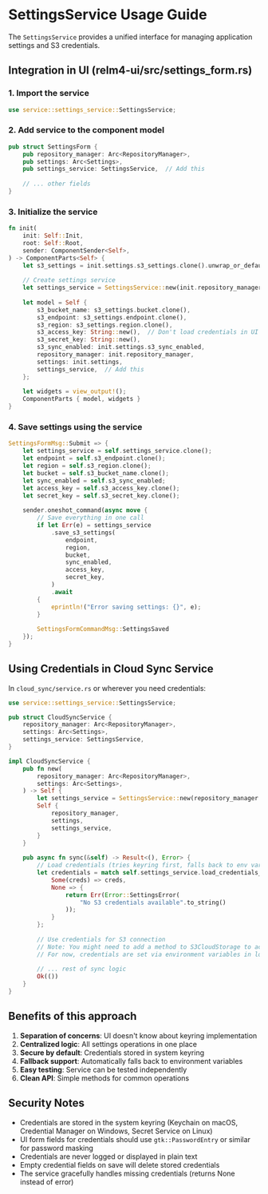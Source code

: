 # SettingsService Usage Guide

The `SettingsService` provides a unified interface for managing application settings and S3 credentials.

## Integration in UI (relm4-ui/src/settings_form.rs)

### 1. Import the service

```rust
use service::settings_service::SettingsService;
```

### 2. Add service to the component model

```rust
pub struct SettingsForm {
    pub repository_manager: Arc<RepositoryManager>,
    pub settings: Arc<Settings>,
    pub settings_service: SettingsService,  // Add this
    
    // ... other fields
}
```

### 3. Initialize the service

```rust
fn init(
    init: Self::Init,
    root: Self::Root,
    sender: ComponentSender<Self>,
) -> ComponentParts<Self> {
    let s3_settings = init.settings.s3_settings.clone().unwrap_or_default();
    
    // Create settings service
    let settings_service = SettingsService::new(init.repository_manager.clone());
    
    let model = Self {
        s3_bucket_name: s3_settings.bucket.clone(),
        s3_endpoint: s3_settings.endpoint.clone(),
        s3_region: s3_settings.region.clone(),
        s3_access_key: String::new(),  // Don't load credentials in UI for security
        s3_secret_key: String::new(),
        s3_sync_enabled: init.settings.s3_sync_enabled,
        repository_manager: init.repository_manager,
        settings: init.settings,
        settings_service,  // Add this
    };
    
    let widgets = view_output!();
    ComponentParts { model, widgets }
}
```

### 4. Save settings using the service

```rust
SettingsFormMsg::Submit => {
    let settings_service = self.settings_service.clone();
    let endpoint = self.s3_endpoint.clone();
    let region = self.s3_region.clone();
    let bucket = self.s3_bucket_name.clone();
    let sync_enabled = self.s3_sync_enabled;
    let access_key = self.s3_access_key.clone();
    let secret_key = self.s3_secret_key.clone();
    
    sender.oneshot_command(async move {
        // Save everything in one call
        if let Err(e) = settings_service
            .save_s3_settings(
                endpoint,
                region,
                bucket,
                sync_enabled,
                access_key,
                secret_key,
            )
            .await
        {
            eprintln!("Error saving settings: {}", e);
        }
        
        SettingsFormCommandMsg::SettingsSaved
    });
}
```

## Using Credentials in Cloud Sync Service

In `cloud_sync/service.rs` or wherever you need credentials:

```rust
use service::settings_service::SettingsService;

pub struct CloudSyncService {
    repository_manager: Arc<RepositoryManager>,
    settings: Arc<Settings>,
    settings_service: SettingsService,
}

impl CloudSyncService {
    pub fn new(
        repository_manager: Arc<RepositoryManager>,
        settings: Arc<Settings>,
    ) -> Self {
        let settings_service = SettingsService::new(repository_manager.clone());
        Self {
            repository_manager,
            settings,
            settings_service,
        }
    }
    
    pub async fn sync(&self) -> Result<(), Error> {
        // Load credentials (tries keyring first, falls back to env vars)
        let credentials = match self.settings_service.load_credentials_for_sync().await? {
            Some(creds) => creds,
            None => {
                return Err(Error::SettingsError(
                    "No S3 credentials available".to_string()
                ));
            }
        };
        
        // Use credentials for S3 connection
        // Note: You might need to add a method to S3CloudStorage to accept credentials directly
        // For now, credentials are set via environment variables in load_credentials_with_fallback
        
        // ... rest of sync logic
        Ok(())
    }
}
```

## Benefits of this approach

1. **Separation of concerns**: UI doesn't know about keyring implementation
2. **Centralized logic**: All settings operations in one place
3. **Secure by default**: Credentials stored in system keyring
4. **Fallback support**: Automatically falls back to environment variables
5. **Easy testing**: Service can be tested independently
6. **Clean API**: Simple methods for common operations

## Security Notes

- Credentials are stored in the system keyring (Keychain on macOS, Credential Manager on Windows, Secret Service on Linux)
- UI form fields for credentials should use `gtk::PasswordEntry` or similar for password masking
- Credentials are never logged or displayed in plain text
- Empty credential fields on save will delete stored credentials
- The service gracefully handles missing credentials (returns None instead of error)
